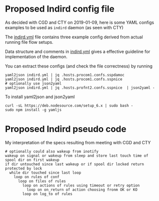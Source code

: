 # Proposed Indird config file

[indird.yml]: ./indird.yml "local file"

As decided with CGD and CTY on 2019-01-09, here is some YAML configs examples
to be used as `indird` daemon (as seen with CTY)

The [indird.yml][] file contains three example config derived from
actual running file flow setups.

Data structure and comments in [indird.yml][] gives a effective
guideline for implementation of the daemon.

You can extract these configs (and check the file correctness) by running

```
yaml2json indird.yml | jq .hosts.procom1.confs.sspdamoc
yaml2json indird.yml | jq .hosts.procom1.confs.sspnice
# optionally use json2yaml
yaml2json indird.yml | jq .hosts.profnt2.confs.sspnice  | json2yaml -
```

To install yaml2json and json2yaml

```
curl -sL https://deb.nodesource.com/setup_6.x | sudo bash -
sudo npm install -g yamljs
```

# Proposed Indird pseudo code

My interpretation of the specs resulting from meeting with CGD and CTY

```
# optionally could also wakeup from inotify
wakeup on signal or wakeup from sleep and store last touch time of spool dir on first wakeup
if dir untouched since last wakeup or if spool dir locked return
protected by lock
  while dir touched since last loop
    loop on rules of conf
      loop on files of rules
        loop on actions of rules using timeout or retry option
          loop on on_return of action choosing fronm OK or KO
        loop on log_to of rules
```
